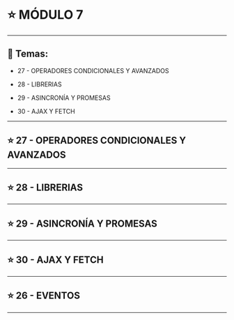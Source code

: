 # :star: MÓDULO 7

---

## :book: Temas:

- 27 -  OPERADORES CONDICIONALES Y AVANZADOS 

- 28 - LIBRERIAS 

- 29 - ASINCRONÍA Y PROMESAS 

- 30 - AJAX Y FETCH

---

## :star: 27 -  OPERADORES CONDICIONALES Y AVANZADOS


---

## :star: 28 - LIBRERIAS  

---

## :star: 29 - ASINCRONÍA Y PROMESAS 


---

## :star: 30 - AJAX Y FETCH

---

## :star: 26 - EVENTOS

---